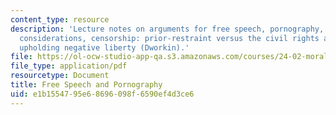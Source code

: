 ```yaml
---
content_type: resource
description: 'Lecture notes on arguments for free speech, pornography, feminist anti-porn
  considerations, censorship: prior-restraint versus the civil rights approach, and
  upholding negative liberty (Dworkin).'
file: https://ol-ocw-studio-app-qa.s3.amazonaws.com/courses/24-02-moral-problems-and-the-good-life-fall-2008/e1b1554795e68696098f6590ef4d3ce6_lec_20.pdf
file_type: application/pdf
resourcetype: Document
title: Free Speech and Pornography
uid: e1b15547-95e6-8696-098f-6590ef4d3ce6
---
```

